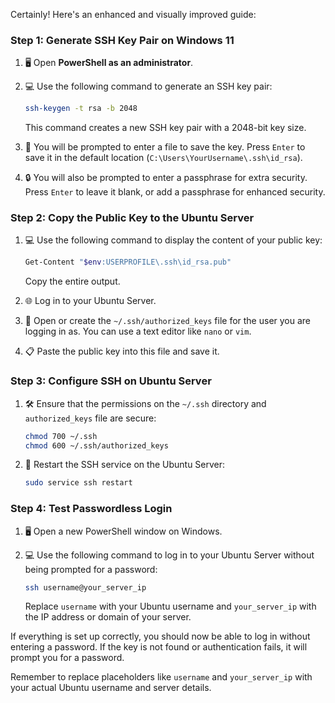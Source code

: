 Certainly! Here's an enhanced and visually improved guide:

### Step 1: Generate SSH Key Pair on Windows 11

1. 🖥️ Open **PowerShell as an administrator**.
   
2. 💻 Use the following command to generate an SSH key pair:
   ```bash
   ssh-keygen -t rsa -b 2048
   ```
   This command creates a new SSH key pair with a 2048-bit key size.

3. 📂 You will be prompted to enter a file to save the key. Press `Enter` to save it in the default location (`C:\Users\YourUsername\.ssh\id_rsa`).

4. 🔒 You will also be prompted to enter a passphrase for extra security. Press `Enter` to leave it blank, or add a passphrase for enhanced security.

### Step 2: Copy the Public Key to the Ubuntu Server

1. 💻 Use the following command to display the content of your public key:
   ```bash
   Get-Content "$env:USERPROFILE\.ssh\id_rsa.pub"
   ```
   Copy the entire output.

2. 🌐 Log in to your Ubuntu Server.

3. 📝 Open or create the `~/.ssh/authorized_keys` file for the user you are logging in as. You can use a text editor like `nano` or `vim`.

4. 📋 Paste the public key into this file and save it.

### Step 3: Configure SSH on Ubuntu Server

1. 🛠️ Ensure that the permissions on the `~/.ssh` directory and `authorized_keys` file are secure:
   ```bash
   chmod 700 ~/.ssh
   chmod 600 ~/.ssh/authorized_keys
   ```

2. 🔄 Restart the SSH service on the Ubuntu Server:
   ```bash
   sudo service ssh restart
   ```

### Step 4: Test Passwordless Login

1. 🖥️ Open a new PowerShell window on Windows.

2. 💻 Use the following command to log in to your Ubuntu Server without being prompted for a password:
   ```bash
   ssh username@your_server_ip
   ```
   Replace `username` with your Ubuntu username and `your_server_ip` with the IP address or domain of your server.

If everything is set up correctly, you should now be able to log in without entering a password. If the key is not found or authentication fails, it will prompt you for a password.

Remember to replace placeholders like `username` and `your_server_ip` with your actual Ubuntu username and server details.
